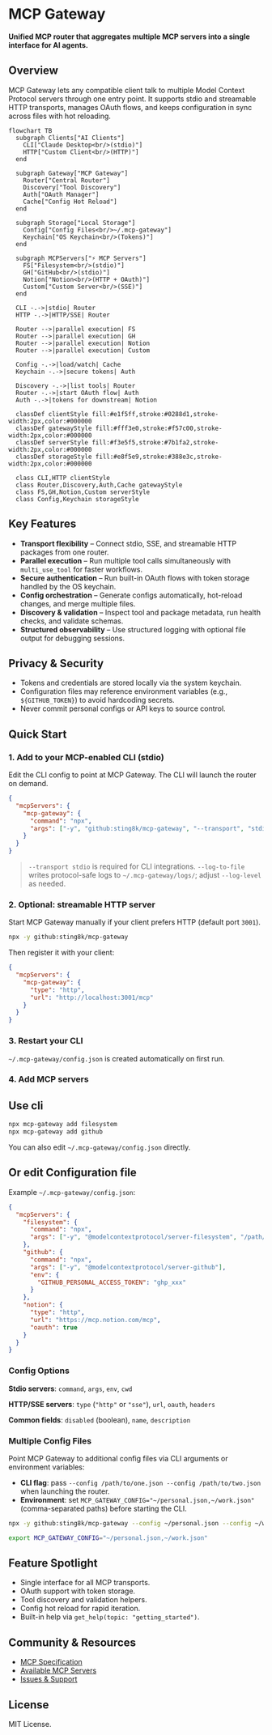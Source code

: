 # MCP Gateway

**Unified MCP router that aggregates multiple MCP servers into a single interface for AI agents.**

## Overview

MCP Gateway lets any compatible client talk to multiple Model Context Protocol servers through one entry point. It supports stdio and streamable HTTP transports, manages OAuth flows, and keeps configuration in sync across files with hot reloading.

```mermaid
flowchart TB
  subgraph Clients["AI Clients"]
    CLI["Claude Desktop<br/>(stdio)"]
    HTTP["Custom Client<br/>(HTTP)"]
  end

  subgraph Gateway["MCP Gateway"]
    Router["Central Router"]
    Discovery["Tool Discovery"]
    Auth["OAuth Manager"]
    Cache["Config Hot Reload"]
  end

  subgraph Storage["Local Storage"]
    Config["Config Files<br/>~/.mcp-gateway"]
    Keychain["OS Keychain<br/>(Tokens)"]
  end

  subgraph MCPServers["⚡ MCP Servers"]
    FS["Filesystem<br/>(stdio)"]
    GH["GitHub<br/>(stdio)"]
    Notion["Notion<br/>(HTTP + OAuth)"]
    Custom["Custom Server<br/>(SSE)"]
  end

  CLI -.->|stdio| Router
  HTTP -.->|HTTP/SSE| Router
  
  Router -->|parallel execution| FS
  Router -->|parallel execution| GH
  Router -->|parallel execution| Notion
  Router -->|parallel execution| Custom
  
  Config -.->|load/watch| Cache
  Keychain -.->|secure tokens| Auth
  
  Discovery -.->|list tools| Router
  Router -.->|start OAuth flow| Auth
  Auth -.->|tokens for downstream| Notion

  classDef clientStyle fill:#e1f5ff,stroke:#0288d1,stroke-width:2px,color:#000000
  classDef gatewayStyle fill:#fff3e0,stroke:#f57c00,stroke-width:2px,color:#000000
  classDef serverStyle fill:#f3e5f5,stroke:#7b1fa2,stroke-width:2px,color:#000000
  classDef storageStyle fill:#e8f5e9,stroke:#388e3c,stroke-width:2px,color:#000000
  
  class CLI,HTTP clientStyle
  class Router,Discovery,Auth,Cache gatewayStyle
  class FS,GH,Notion,Custom serverStyle
  class Config,Keychain storageStyle
```

## Key Features

- **Transport flexibility** – Connect stdio, SSE, and streamable HTTP packages from one router.
- **Parallel execution** – Run multiple tool calls simultaneously with `multi_use_tool` for faster workflows.
- **Secure authentication** – Run built-in OAuth flows with token storage handled by the OS keychain.
- **Config orchestration** – Generate configs automatically, hot-reload changes, and merge multiple files.
- **Discovery & validation** – Inspect tool and package metadata, run health checks, and validate schemas.
- **Structured observability** – Use structured logging with optional file output for debugging sessions.

## Privacy & Security

- Tokens and credentials are stored locally via the system keychain.
- Configuration files may reference environment variables (e.g., `${GITHUB_TOKEN}`) to avoid hardcoding secrets.
- Never commit personal configs or API keys to source control.

## Quick Start

### 1. Add to your MCP-enabled CLI (stdio)
Edit the CLI config to point at MCP Gateway. The CLI will launch the router on demand.

```json
{
  "mcpServers": {
    "mcp-gateway": {
      "command": "npx",
      "args": ["-y", "github:sting8k/mcp-gateway", "--transport", "stdio", "--log-to-file", "--log-level", "info"]
    }
  }
}
```

> `--transport stdio` is required for CLI integrations. `--log-to-file` writes protocol-safe logs to `~/.mcp-gateway/logs/`; adjust `--log-level` as needed.

### 2. Optional: streamable HTTP server
Start MCP Gateway manually if your client prefers HTTP (default port `3001`).

```bash
npx -y github:sting8k/mcp-gateway
```

Then register it with your client:

```json
{
  "mcpServers": {
    "mcp-gateway": {
      "type": "http",
      "url": "http://localhost:3001/mcp"
    }
  }
}
```

### 3. Restart your CLI
`~/.mcp-gateway/config.json` is created automatically on first run.

### 4. Add MCP servers

## Use cli
```bash
npx mcp-gateway add filesystem
npx mcp-gateway add github
```
You can also edit `~/.mcp-gateway/config.json` directly.

## Or edit Configuration file

Example `~/.mcp-gateway/config.json`:

```json
{
  "mcpServers": {
    "filesystem": {
      "command": "npx",
      "args": ["-y", "@modelcontextprotocol/server-filesystem", "/path/to/dir"]
    },
    "github": {
      "command": "npx",
      "args": ["-y", "@modelcontextprotocol/server-github"],
      "env": {
        "GITHUB_PERSONAL_ACCESS_TOKEN": "ghp_xxx"
      }
    },
    "notion": {
      "type": "http",
      "url": "https://mcp.notion.com/mcp",
      "oauth": true
    }
  }
}
```

### Config Options

**Stdio servers**: `command`, `args`, `env`, `cwd`

**HTTP/SSE servers**: `type` (`"http"` or `"sse"`), `url`, `oauth`, `headers`

**Common fields**: `disabled` (boolean), `name`, `description`

### Multiple Config Files

Point MCP Gateway to additional config files via CLI arguments or environment variables:

- **CLI flag**: pass `--config /path/to/one.json --config /path/to/two.json` when launching the router.
- **Environment**: set `MCP_GATEWAY_CONFIG="~/personal.json,~/work.json"` (comma-separated paths) before starting the CLI.

```bash
npx -y github:sting8k/mcp-gateway --config ~/personal.json --config ~/work.json
```
```bash
export MCP_GATEWAY_CONFIG="~/personal.json,~/work.json"
```

## Feature Spotlight

- Single interface for all MCP transports.
- OAuth support with token storage.
- Tool discovery and validation helpers.
- Config hot reload for rapid iteration.
- Built-in help via `get_help(topic: "getting_started")`.

## Community & Resources

- [MCP Specification](https://modelcontextprotocol.io)
- [Available MCP Servers](https://github.com/modelcontextprotocol/servers)
- [Issues & Support](https://github.com/sting8k/mcp-gateway/issues)

## License

MIT License.
